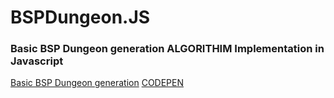# BSPDungeon.JS
### Basic BSP Dungeon generation ALGORITHIM Implementation in Javascript 
[Basic BSP Dungeon generation](http://www.roguebasin.com/index.php?title=Basic_BSP_Dungeon_generation)
[CODEPEN](https://codepen.io/Leone7/pen/OxqGLo?editors=1010)

